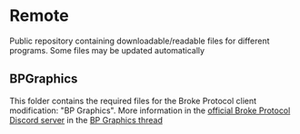 # Remote
Public repository containing downloadable/readable files for different programs. Some files may be updated automatically

## BPGraphics
This folder contains the required files for the Broke Protocol client modification: "BP Graphics". More information in the [official Broke Protocol Discord server](https://discord.gg/wEB2ZGU) in the [BP Graphics thread](https://discord.com/channels/312436123278376961/1030758397303341166)
